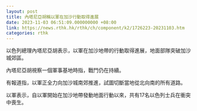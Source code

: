 ```yaml
---
layout: post
title: 內塔尼亞胡稱以軍在加沙行動取得進展
date: 2023-11-03 06:51:09.000000000 +08:00
link: https://news.rthk.hk/rthk/ch/component/k2/1726223-20231103.htm
categories: rthk
---
```


以色列總理內塔尼亞胡表示，以軍在加沙地帶的行動取得進展，地面部隊突破加沙城郊區。

內塔尼亞胡視察一個軍事基地時指，戰鬥仍在持續。

有報道指，以軍正全力向加沙城南郊推進，試圖切斷當地從北向南的所有道路。

以軍表示，自以軍開始在加沙地帶發動地面行動以來，共有17名以色列士兵在衝突中喪生。
